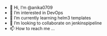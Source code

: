 - 👋 Hi, I’m @anika0709
- 👀 I’m interested in DevOps
- 🌱 I’m currently learning helm3 templates
- 💞️ I’m looking to collaborate on jenkinspipeline
- 📫 How to reach me ...

<!---
anika0709/anika0709 is a ✨ special ✨ repository because its `README.md` (this file) appears on your GitHub profile.
You can click the Preview link to take a look at your changes.
--->
